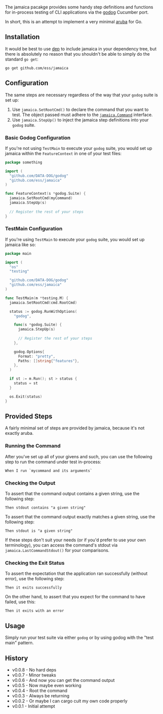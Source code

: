 The jamaica pacakge provides some handy step definitions and functions for in-process testing of CLI applications via the [godog](https://github.com/DATA-DOG/godog) Cucumber port.

In short, this is an attempt to implement a very minimal [aruba](https://github.com/cucumber/aruba) for Go.

## Installation ##

It would be best to use [dep](https://github.com/golang/dep) to include jamaica in your dependency tree, but there is absolutely no reason that you shouldn't be
able to simply do the standard `go get`:

```
go get github.com/ess/jamaica
```

## Configuration ##

The same steps are necessary regardless of the way that your `godog` suite is set up:

1. Use `jamaica.SetRootCmd()` to declare the command that you want to test. The object passed must adhere to the [`jamaica.Command`]() interface.
2. Use `jamaica.StepUp()` to inject the jamaica step definitions into your `godog` suite.

### Basic Godog Configuration ###

If you're not using `TestMain` to execute your `godog` suite, you would set up jamaica within the `FeatureContext` in one of your test files:

```go
package something

import (
  "github.com/DATA-DOG/godog"
  "github.com/ess/jamaica"
)

func FeatureContext(s *godog.Suite) {
  jamaica.SetRootCmd(myCommand)
  jamaica.StepUp(s)
  
  // Register the rest of your steps
}
```

### TestMain Configuration ###

If you're using `TestMain` to execute your `godog` suite, you would set up jamaica like so:

```go
package main

import (
  "os"
  "testing"

  "github.com/DATA-DOG/godog"
  "github.com/ess/jamaica"
)

func TestMain(m *testing.M) {
  jamaica.SetRootCmd(cmd.RootCmd)

  status := godog.RunWithOptions(
    "godog",

    func(s *godog.Suite) {
      jamaica.StepUp(s)
      
      // Register the rest of your steps
    },

    godog.Options{
      Format: "pretty",
      Paths: []string{"features"},
    },
  )

  if st := m.Run(); st > status {
    status = st
  }

  os.Exit(status)
}
```

## Provided Steps ##

A fairly minimal set of steps are provided by jamaica, because it's not exactly aruba.

### Running the Command ###

After you've set up all of your givens and such, you can use the following
step to run the command under test in-process:

```gherkin
When I run `mycommand and its arguments`
```

### Checking the Output ###

To assert that the command output contains a given string, use the following step:

```gherkin
Then stdout contains "a given string"
```

To assert that the command output exactly matches a given string, use the following step:

```gherkin
Then stdout is "a given string"
```

If these steps don't suit your needs (or if you'd prefer to use your own terminology), you can access the command's stdout via `jamaica.LastCommandStdout()` for your comparisons.

### Checking the Exit Status ###

To assert the expectation that the application ran successfully (without error), use the following step:

```gherkin
Then it exits successfully
```

On the other hand, to assert that you expect for the command to have failed, use this:

```gherkin
Then it exits with an error
```

## Usage ##

Simply run your test suite via either `godog` or by using godog with the "test main" pattern.

## History ##

* v0.0.8 - No hard deps
* v0.0.7 - Minor tweaks
* v0.0.6 - And now you can get the command output
* v0.0.5 - Now maybe even working
* v0.0.4 - Root the command
* v0.0.3 - Always be returning
* v0.0.2 - Or maybe I can cargo cult my own code properly
* v0.0.1 - Initial attempt
